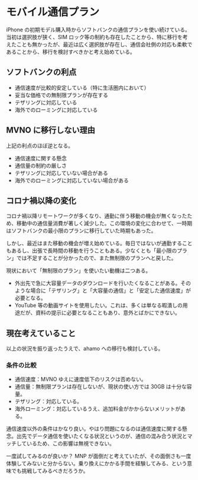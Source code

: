 # モバイル通信プラン

iPhone の初期モデル購入時からソフトバンクの通信プランを使い続けている。当初は選択肢が狭く、SIM ロック等の制約も存在したことから、特に移行を考えたことも無かったが、最近は広く選択肢が存在し、通信会社側の対応も柔軟であることから、移行を検討すべきかと考え始めている。

## ソフトバンクの利点

- 通信速度が比較的安定している（特に生活圏内において）
- 妥当な価格での無制限プランが存在する
- テザリングに対応している
- 海外でのローミングに対応している

## MVNO に移行しない理由

上記の利点のほぼ逆となる。

- 通信速度に関する懸念
- 通信量の制約の厳しさ
- テザリングに対応していない場合がある
- 海外でのローミングに対応していない場合がある

## コロナ禍以降の変化

コロナ禍以降リモートワークが多くなり、通勤に伴う移動の機会が無くなったため、移動中の通信量消費が著しく減少した。この環境の変化に合わせて、一時期はソフトバンクの最小限のプランに移行していた時期もあった。

しかし、最近はまた移動の機会が増え始めている。毎日ではないが通勤することもあるし、出張で長時間の移動を行うこともある。少なくとも「最小限のプラン」では不足することが分かったので、また無制限のプランへと戻した。

現状において「無制限のプラン」を使いたい動機は二つある。

- 外出先で急に大容量データのダウンロードを行いたくなることがある。そのような場合に「テザリング」と「大容量の通信」と「安定した通信速度」が必要となる。
- YouTube 等の動画サイトを使用したい。これは、多くは単なる暇潰しの用途だが、資料の提示に必要となることもあり、意外とばかにできない。

## 現在考えていること

以上の状況を振り返ったうえで、ahamo への移行も検討している。

### 条件の比較

- 通信速度：MVNO ゆえに速度低下のリスクは否めない。
- 通信量：無制限プランは存在しないが、現状の使い方では 30GB は十分な容量。
- テザリング：対応している。
- 海外ローミング：対応しているうえ、追加料金がかからないメリットがある。

通信速度以外の条件はかなり良い。やはり問題になるのは通信速度に関する懸念。出先でデータ通信を使いたくなる状況というのが、通信の混み合う状況とマッチしているため、この影響は無視できない。

一度試してみるのが良いか？ MNP が面倒だと考えていたが、その面倒さも一度体験してみないと分からない。乗り換えにかかる手間を経験してみる、という意味でも挑戦してみるべきだろうか。
